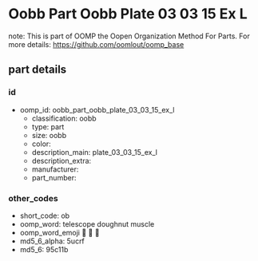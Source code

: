 # Oobb Part Oobb Plate 03 03 15 Ex L  

note: This is part of OOMP the Oopen Organization Method For Parts. For more details: https://github.com/oomlout/oomp_base

##  part details





### id
* oomp_id: oobb_part_oobb_plate_03_03_15_ex_l
  * classification: oobb
  * type: part
  * size: oobb
  * color: 
  * description_main: plate_03_03_15_ex_l
  * description_extra: 
  * manufacturer: 
  * part_number: 

### other_codes
* short_code: ob
* oomp_word: telescope doughnut muscle
* oomp_word_emoji :telescope: :doughnut: :muscle:
* md5_6_alpha: 5ucrf
* md5_6: 95c11b